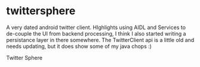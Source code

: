 twittersphere
=============
A very dated android twitter client. HIghlights using AIDL and Services to de-couple the UI from backend processing, I think I also 
started writing a persistance layer in there somewhere. The TwitterClient api is a little old and needs updating, but it does show
some of my java chops  :)

Twitter Sphere
